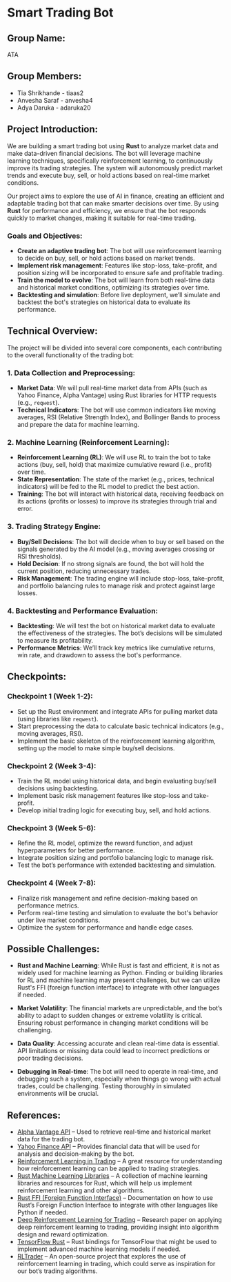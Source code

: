 # Smart Trading Bot

## Group Name:
ATA

## Group Members:
- Tia Shrikhande - tiaas2
- Anvesha Saraf - anvesha4
- Adya Daruka - adaruka20

## Project Introduction:
We are building a smart trading bot using **Rust** to analyze market data and make data-driven financial decisions. The bot will leverage machine learning techniques, specifically reinforcement learning, to continuously improve its trading strategies. The system will autonomously predict market trends and execute buy, sell, or hold actions based on real-time market conditions.

Our project aims to explore the use of AI in finance, creating an efficient and adaptable trading bot that can make smarter decisions over time. By using **Rust** for performance and efficiency, we ensure that the bot responds quickly to market changes, making it suitable for real-time trading.

### Goals and Objectives:
- **Create an adaptive trading bot**: The bot will use reinforcement learning to decide on buy, sell, or hold actions based on market trends.
- **Implement risk management**: Features like stop-loss, take-profit, and position sizing will be incorporated to ensure safe and profitable trading.
- **Train the model to evolve**: The bot will learn from both real-time data and historical market conditions, optimizing its strategies over time.
- **Backtesting and simulation**: Before live deployment, we’ll simulate and backtest the bot's strategies on historical data to evaluate its performance.

## Technical Overview:
The project will be divided into several core components, each contributing to the overall functionality of the trading bot:

### 1. Data Collection and Preprocessing:
- **Market Data**: We will pull real-time market data from APIs (such as Yahoo Finance, Alpha Vantage) using Rust libraries for HTTP requests (e.g., `reqwest`).
- **Technical Indicators**: The bot will use common indicators like moving averages, RSI (Relative Strength Index), and Bollinger Bands to process and prepare the data for machine learning.

### 2. Machine Learning (Reinforcement Learning):
- **Reinforcement Learning (RL)**: We will use RL to train the bot to take actions (buy, sell, hold) that maximize cumulative reward (i.e., profit) over time.
- **State Representation**: The state of the market (e.g., prices, technical indicators) will be fed to the RL model to predict the best action.
- **Training**: The bot will interact with historical data, receiving feedback on its actions (profits or losses) to improve its strategies through trial and error.

### 3. Trading Strategy Engine:
- **Buy/Sell Decisions**: The bot will decide when to buy or sell based on the signals generated by the AI model (e.g., moving averages crossing or RSI thresholds).
- **Hold Decision**: If no strong signals are found, the bot will hold the current position, reducing unnecessary trades.
- **Risk Management**: The trading engine will include stop-loss, take-profit, and portfolio balancing rules to manage risk and protect against large losses.

### 4. Backtesting and Performance Evaluation:
- **Backtesting**: We will test the bot on historical market data to evaluate the effectiveness of the strategies. The bot’s decisions will be simulated to measure its profitability.
- **Performance Metrics**: We’ll track key metrics like cumulative returns, win rate, and drawdown to assess the bot's performance.

## Checkpoints:

### **Checkpoint 1 (Week 1-2)**:
- Set up the Rust environment and integrate APIs for pulling market data (using libraries like `reqwest`).
- Start preprocessing the data to calculate basic technical indicators (e.g., moving averages, RSI).
- Implement the basic skeleton of the reinforcement learning algorithm, setting up the model to make simple buy/sell decisions.

### **Checkpoint 2 (Week 3-4)**:
- Train the RL model using historical data, and begin evaluating buy/sell decisions using backtesting.
- Implement basic risk management features like stop-loss and take-profit.
- Develop initial trading logic for executing buy, sell, and hold actions.

### **Checkpoint 3 (Week 5-6)**:
- Refine the RL model, optimize the reward function, and adjust hyperparameters for better performance.
- Integrate position sizing and portfolio balancing logic to manage risk.
- Test the bot’s performance with extended backtesting and simulation.

### **Checkpoint 4 (Week 7-8)**:
- Finalize risk management and refine decision-making based on performance metrics.
- Perform real-time testing and simulation to evaluate the bot's behavior under live market conditions.
- Optimize the system for performance and handle edge cases.

## Possible Challenges:
- **Rust and Machine Learning**: While Rust is fast and efficient, it is not as widely used for machine learning as Python. Finding or building libraries for RL and machine learning may present challenges, but we can utilize Rust's FFI (foreign function interface) to integrate with other languages if needed.
  
- **Market Volatility**: The financial markets are unpredictable, and the bot’s ability to adapt to sudden changes or extreme volatility is critical. Ensuring robust performance in changing market conditions will be challenging.

- **Data Quality**: Accessing accurate and clean real-time data is essential. API limitations or missing data could lead to incorrect predictions or poor trading decisions.

- **Debugging in Real-time**: The bot will need to operate in real-time, and debugging such a system, especially when things go wrong with actual trades, could be challenging. Testing thoroughly in simulated environments will be crucial.

## References:
- [Alpha Vantage API](https://www.alphavantage.co/) – Used to retrieve real-time and historical market data for the trading bot.
- [Yahoo Finance API](https://www.yahoofinanceapi.com/) – Provides financial data that will be used for analysis and decision-making by the bot.
- [Reinforcement Learning in Trading](https://www.kdnuggets.com/2020/02/reinforcement-learning-trading.html) – A great resource for understanding how reinforcement learning can be applied to trading strategies.
- [Rust Machine Learning Libraries](https://github.com/rust-machine-learning) – A collection of machine learning libraries and resources for Rust, which will help us implement reinforcement learning and other algorithms.
- [Rust FFI (Foreign Function Interface)](https://doc.rust-lang.org/book/ch19-01-unsafe-rust.html) – Documentation on how to use Rust’s Foreign Function Interface to integrate with other languages like Python if needed.
- [Deep Reinforcement Learning for Trading](https://arxiv.org/abs/1807.01372) – Research paper on applying deep reinforcement learning to trading, providing insight into algorithm design and reward optimization.
- [TensorFlow Rust](https://www.tensorflow.org/install/lang_rust) – Rust bindings for TensorFlow that might be used to implement advanced machine learning models if needed.
- [RLTrader](https://github.com/ljvmiranda921/rltrader) – An open-source project that explores the use of reinforcement learning in trading, which could serve as inspiration for our bot’s trading algorithms.

